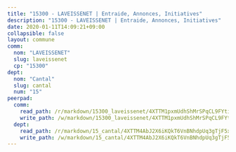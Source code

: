 ```yaml
---
title: "15300 - LAVEISSENET | Entraide, Annonces, Initiatives"
description: "15300 - LAVEISSENET | Entraide, Annonces, Initiatives"
date: 2020-01-11T14:09:21+09:00
collapsible: false
layout: commune
comm:
  nom: "LAVEISSENET"
  slug: laveissenet
  cp: "15300"
dept:
  nom: "Cantal"
  slug: cantal
  num: "15"
peerpad:
  comm:
    read_path: /r/markdown/15300_laveissenet/4XTTM1pxmUdhShMrSPqCL9FYtizQA3JCS2Z1Xn51h6rqkTsXP
    write_path: /w/markdown/15300_laveissenet/4XTTM1pxmUdhShMrSPqCL9FYtizQA3JCS2Z1Xn51h6rqkTsXP-K3TgUT46pN1v2PM9HNGgQL1eXEwrkj1THeFqhMLA74Y1bMngxZzRz52iHiBZb4KHieQkJxLv18PftcRqk8uzn2UWM4wKzcAif1jZmHFipddf51T6HtSbT5yGFEWU5FMtUXqFQ4Vo
  dept:
    read_path: /r/markdown/15_cantal/4XTTM4AbJ2X6iKQkT6VnBNhdpUq3gTjF5xvzeLXgyMbip7oZi
    write_path: /w/markdown/15_cantal/4XTTM4AbJ2X6iKQkT6VnBNhdpUq3gTjF5xvzeLXgyMbip7oZi-K3TgUzLxcVoV3Spfk4WRRT7ns4FZHP5DRn3T5Xt1HAMNkCgdMWpswwmyZFy1f4TzqjHqM6bwRLmH4WDVWsNZdM34scPnnmiNG41mKcAmEspoSpDYQr7FHqoFAfy15CJrkSEmsoqS
---
```


